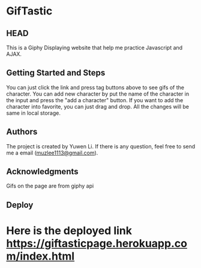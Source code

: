 # GifTastic
## HEAD
This is a Giphy Displaying website that help me practice Javascript and AJAX.

## Getting Started and Steps
You can just click the link and press tag buttons above to see gifs of the character.
You can add new character by put the name of the character in the input and press the "add a character" button.
If you want to add the character into favorite, you can just drag and drop.
All the changes will be same in local storage.

## Authors
The project is created by Yuwen Li.
If there is any question, feel free to send me a email (muzlee1113@gmail.com).


## Acknowledgments
Gifs on the page are from giphy api

## Deploy
Here is the deployed link https://giftasticpage.herokuapp.com/index.html
=======
